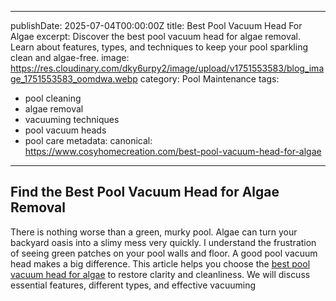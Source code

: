 
---
publishDate: 2025-07-04T00:00:00Z
title: Best Pool Vacuum Head For Algae
excerpt: Discover the best pool vacuum head for algae removal. Learn about features, types, and techniques to keep your pool sparkling clean and algae-free.
image: https://res.cloudinary.com/dky6urpy2/image/upload/v1751553583/blog_image_1751553583_oomdwa.webp
category: Pool Maintenance
tags:
  - pool cleaning
  - algae removal
  - vacuuming techniques
  - pool vacuum heads
  - pool care
metadata:
  canonical: https://www.cosyhomecreation.com/best-pool-vacuum-head-for-algae
---

## Find the Best Pool Vacuum Head for Algae Removal

There is nothing worse than a green, murky pool. Algae can turn your backyard oasis into a slimy mess very quickly. I understand the frustration of seeing green patches on your pool walls and floor. A good pool vacuum head makes a big difference. This article helps you choose the [best pool vacuum head for algae](https://www.cosyhomecreation.com/best-pool-vacuum-head-for-algae) to restore clarity and cleanliness. We will discuss essential features, different types, and effective vacuuming